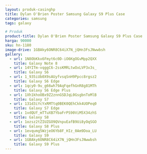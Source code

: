 ```yaml
---
layout: produk-casinghp
title: Dylan O'Brien Poster Samsung Galaxy S9 Plus Case
categories: samsung
tags: galaxy

# Produk
product-title: Dylan O'Brien Poster Samsung Galaxy S9 Plus Case
harga: 90000
sku: hn-1180
image-drive: 1GBAky6ONR8C64iX7N_jQHn3FsJNwwbsh
gallery:
  - url: 1N8ObKkx6Fmyt6c0D-iO6KgOGvMpp2QXX
    title: Galaxy Note 8
  - url: 14YITm-vqggC6-2ssKMRLtwOxLVP3x3s_
    title: Galaxy S6
  - url: 1_935iUb0X9sAUyfvsqSnH9Ppcc8rgsz2
    title: Galaxy S6 Edge
  - url: 1qcy0-9u_g66wh79AqFqefhGnR8g81MTh
    title: Galaxy S6 Edge Plus
  - url: 1Xh1khoOBx9Z2znnGSDJqL0GsgbnToMlB
    title: Galaxy S7
  - url: 131d3iYcYxRMTtq0BEK0QEhCkk4UOPeq0
    title: Galaxy S7 Edge
  - url: 1vdQUf_mTTuXB7YbaFrPS90ViM5X34zhS
    title: Galaxy S8
  - url: 1ozsz2tZIUZGO9QVnpuEafB9Ui8yOqSGO
    title: Galaxy S8 Plus
  - url: 1evqumg5WzjeO6Yb8F_HIz_0Am9Doa_LU
    title: Galaxy S9
  - url: 1GBAky6ONR8C64iX7N_jQHn3FsJNwwbsh
    title: Galaxy S9 Plus
---
```

